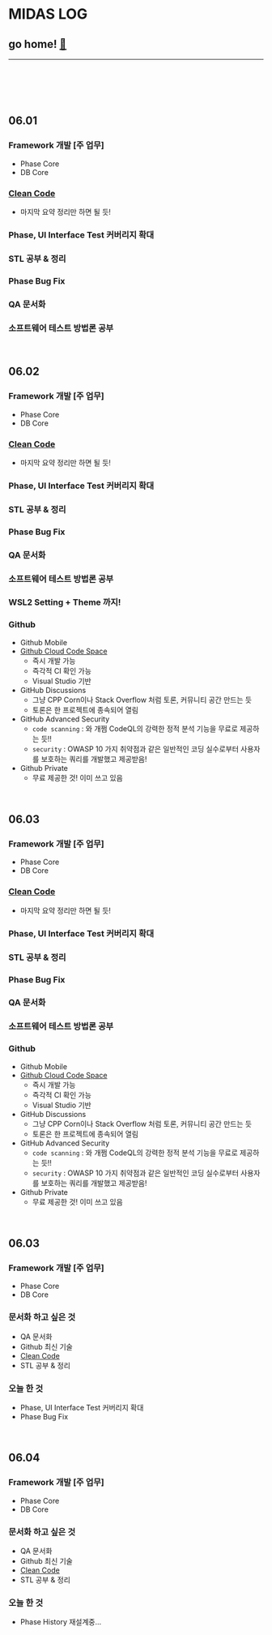 # MIDAS LOG

## go home! [:house_with_garden:](https://github.com/wnsgml972/midas_log)

---

<br/><br/>

<br/>

## 06.01

### Framework 개발 [주 업무] 
* Phase Core
* DB Core

### [Clean Code](/contents/BasicEducation/CleanCode.md)
* 마지막 요약 정리만 하면 될 듯!
### Phase, UI Interface Test 커버리지 확대
### STL 공부 & 정리
### Phase Bug Fix
### QA 문서화
### 소프트웨어 테스트 방법론 공부




<br/>

## 06.02

### Framework 개발 [주 업무] 
* Phase Core
* DB Core

### [Clean Code](/contents/BasicEducation/CleanCode.md)
* 마지막 요약 정리만 하면 될 듯!
### Phase, UI Interface Test 커버리지 확대
### STL 공부 & 정리
### Phase Bug Fix
### QA 문서화
### 소프트웨어 테스트 방법론 공부
### WSL2 Setting + Theme 까지!
### Github
* Github Mobile
* [Github Cloud Code Space](https://github.com/features/codespaces/?utm_source=announcement&utm_medium=blog&utm_campaign=satellite-product-recap)
    * 즉시 개발 가능
    * 즉각적 CI 확인 가능
    * Visual Studio 기반
* GitHub Discussions
    * 그냥 CPP Corn이나 Stack Overflow 처럼 토론, 커뮤니티 공간 만드는 듯
    * 토론은 한 프로젝트에 종속되어 열림
* GitHub Advanced Security
    * `code scanning` : 와 개쩜 CodeQL의 강력한 정적 분석 기능을 무료로 제공하는 듯!!
    * `security` : OWASP 10 가지 취약점과 같은 일반적인 코딩 실수로부터 사용자를 보호하는 쿼리를 개발했고 제공받음!
* Github Private
    * 무료 제공한 것! 이미 쓰고 있음




<br/>

## 06.03

### Framework 개발 [주 업무] 
* Phase Core
* DB Core

### [Clean Code](/contents/BasicEducation/CleanCode.md)
* 마지막 요약 정리만 하면 될 듯!
### Phase, UI Interface Test 커버리지 확대
### STL 공부 & 정리
### Phase Bug Fix
### QA 문서화
### 소프트웨어 테스트 방법론 공부
### Github
* Github Mobile
* [Github Cloud Code Space](https://github.com/features/codespaces/?utm_source=announcement&utm_medium=blog&utm_campaign=satellite-product-recap)
    * 즉시 개발 가능
    * 즉각적 CI 확인 가능
    * Visual Studio 기반
* GitHub Discussions
    * 그냥 CPP Corn이나 Stack Overflow 처럼 토론, 커뮤니티 공간 만드는 듯
    * 토론은 한 프로젝트에 종속되어 열림
* GitHub Advanced Security
    * `code scanning` : 와 개쩜 CodeQL의 강력한 정적 분석 기능을 무료로 제공하는 듯!!
    * `security` : OWASP 10 가지 취약점과 같은 일반적인 코딩 실수로부터 사용자를 보호하는 쿼리를 개발했고 제공받음!
* Github Private
    * 무료 제공한 것! 이미 쓰고 있음




<br/>

## 06.03

### Framework 개발 [주 업무] 
* Phase Core
* DB Core

### 문서화 하고 싶은 것
* QA 문서화
* Github 최신 기술
* [Clean Code](/contents/BasicEducation/CleanCode.md)
* STL 공부 & 정리

### 오늘 한 것
* Phase, UI Interface Test 커버리지 확대
* Phase Bug Fix




<br/>

## 06.04

### Framework 개발 [주 업무] 
* Phase Core
* DB Core

### 문서화 하고 싶은 것
* QA 문서화
* Github 최신 기술
* [Clean Code](/contents/BasicEducation/CleanCode.md)
* STL 공부 & 정리

### 오늘 한 것
* Phase History 재설계중...
